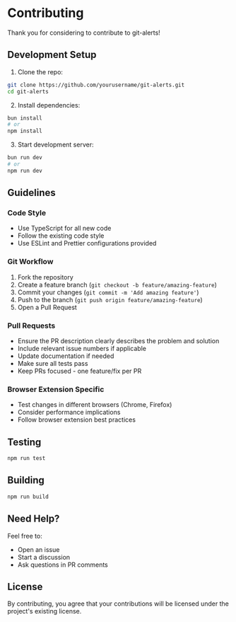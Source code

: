 # Contributing

Thank you for considering to contribute to git-alerts!

## Development Setup

1. Clone the repo:
```sh
git clone https://github.com/yourusername/git-alerts.git
cd git-alerts
```

2. Install dependencies:
```sh
bun install 
# or
npm install
```

3. Start development server:
```sh
bun run dev
# or
npm run dev
```

## Guidelines

### Code Style
- Use TypeScript for all new code
- Follow the existing code style
- Use ESLint and Prettier configurations provided

### Git Workflow
1. Fork the repository
2. Create a feature branch (`git checkout -b feature/amazing-feature`)
3. Commit your changes (`git commit -m 'Add amazing feature'`)
4. Push to the branch (`git push origin feature/amazing-feature`)
5. Open a Pull Request

### Pull Requests
- Ensure the PR description clearly describes the problem and solution
- Include relevant issue numbers if applicable
- Update documentation if needed
- Make sure all tests pass
- Keep PRs focused - one feature/fix per PR

### Browser Extension Specific
- Test changes in different browsers (Chrome, Firefox)
- Consider performance implications
- Follow browser extension best practices

## Testing

```sh
npm run test
```

## Building

```sh
npm run build
```

## Need Help?

Feel free to:
- Open an issue
- Start a discussion
- Ask questions in PR comments

## License

By contributing, you agree that your contributions will be licensed under the project's existing license.
